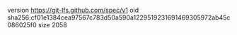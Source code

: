 version https://git-lfs.github.com/spec/v1
oid sha256:cf01e1384cea97567c783d50a590a1229519231691469305972ab45c086025f0
size 2058
